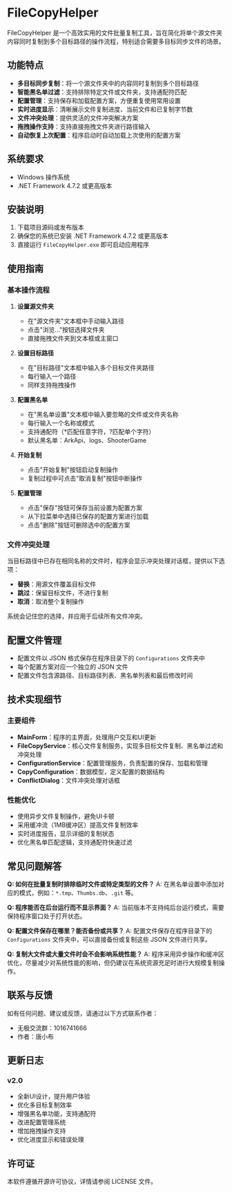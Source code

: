 # FileCopyHelper

FileCopyHelper 是一个高效实用的文件批量复制工具，旨在简化将单个源文件夹内容同时复制到多个目标路径的操作流程，特别适合需要多目标同步文件的场景。

## 功能特点

- **多目标同步复制**：将一个源文件夹中的内容同时复制到多个目标路径
- **智能黑名单过滤**：支持排除特定文件或文件夹，支持通配符匹配
- **配置管理**：支持保存和加载配置方案，方便重复使用常用设置
- **实时进度显示**：清晰展示文件复制进度、当前文件和已复制字节数
- **文件冲突处理**：提供灵活的文件冲突解决方案
- **拖拽操作支持**：支持直接拖拽文件夹进行路径输入
- **自动恢复上次配置**：程序启动时自动加载上次使用的配置方案

## 系统要求

- Windows 操作系统
- .NET Framework 4.7.2 或更高版本

## 安装说明

1. 下载项目源码或发布版本
2. 确保您的系统已安装 .NET Framework 4.7.2 或更高版本
3. 直接运行 `FileCopyHelper.exe` 即可启动应用程序

## 使用指南

### 基本操作流程

1. **设置源文件夹**
   - 在"源文件夹"文本框中手动输入路径
   - 点击"浏览..."按钮选择文件夹
   - 直接拖拽文件夹到文本框或主窗口

2. **设置目标路径**
   - 在"目标路径"文本框中输入多个目标文件夹路径
   - 每行输入一个路径
   - 同样支持拖拽操作

3. **配置黑名单**
   - 在"黑名单设置"文本框中输入要忽略的文件或文件夹名称
   - 每行输入一个名称或模式
   - 支持通配符（*匹配任意字符，?匹配单个字符）
   - 默认黑名单：ArkApi、logs、ShooterGame

4. **开始复制**
   - 点击"开始复制"按钮启动复制操作
   - 复制过程中可点击"取消复制"按钮中断操作

5. **配置管理**
   - 点击"保存"按钮可保存当前设置为配置方案
   - 从下拉菜单中选择已保存的配置方案进行加载
   - 点击"删除"按钮可删除选中的配置方案

### 文件冲突处理

当目标路径中已存在相同名称的文件时，程序会显示冲突处理对话框，提供以下选项：
- **替换**：用源文件覆盖目标文件
- **跳过**：保留目标文件，不进行复制
- **取消**：取消整个复制操作

系统会记住您的选择，并应用于后续所有文件冲突。

## 配置文件管理

- 配置文件以 JSON 格式保存在程序目录下的 `Configurations` 文件夹中
- 每个配置方案对应一个独立的 JSON 文件
- 配置文件包含源路径、目标路径列表、黑名单列表和最后修改时间

## 技术实现细节

### 主要组件

- **MainForm**：程序的主界面，处理用户交互和UI更新
- **FileCopyService**：核心文件复制服务，实现多目标文件复制、黑名单过滤和冲突处理
- **ConfigurationService**：配置管理服务，负责配置的保存、加载和管理
- **CopyConfiguration**：数据模型，定义配置的数据结构
- **ConflictDialog**：文件冲突处理对话框

### 性能优化

- 使用异步文件复制操作，避免UI卡顿
- 采用缓冲流（1MB缓冲区）提高文件复制效率
- 实时进度报告，显示详细的复制状态
- 优化黑名单匹配逻辑，支持通配符快速过滤

## 常见问题解答

**Q: 如何在批量复制时排除临时文件或特定类型的文件？**
A: 在黑名单设置中添加对应的模式，例如：`*.tmp`、`Thumbs.db`、`.git` 等。

**Q: 程序能否在后台运行而不显示界面？**
A: 当前版本不支持纯后台运行模式，需要保持程序窗口处于打开状态。

**Q: 配置文件保存在哪里？能否备份或共享？**
A: 配置文件保存在程序目录下的 `Configurations` 文件夹中，可以直接备份或复制这些 JSON 文件进行共享。

**Q: 复制大文件或大量文件时会不会影响系统性能？**
A: 程序采用异步操作和缓冲区优化，尽量减少对系统性能的影响，但仍建议在系统资源充足时进行大规模复制操作。

## 联系与反馈

如有任何问题、建议或反馈，请通过以下方式联系作者：
- 无极交流群：1016741666
- 作者：唐小布

## 更新日志

### v2.0
- 全新UI设计，提升用户体验
- 优化多目标复制效率
- 增强黑名单功能，支持通配符
- 改进配置管理系统
- 增加拖拽操作支持
- 优化进度显示和错误处理

## 许可证

本软件遵循开源许可协议，详情请参阅 LICENSE 文件。